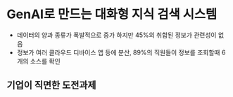 # GenAI로 만드는 대화형 지식 검색 시스템
* 데이터의 양과 종류가 폭발적으로 증가 하지만 45%의 취합된 정보가 관련성이 없음
* 정보가 여러 클라우드 디바이스 앱 등에 분산, 89%의 직원들이 정보를 조회할때 6개의 소스를 확인

## 기업이 직면한 도전과제
